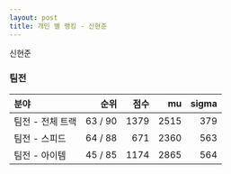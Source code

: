 ```yaml
---
layout: post
title: 개인 별 랭킹 - 신현준
---
```


신현준


### 팀전

| 분야 | 순위 | 점수 | mu | sigma |
|:---|---:|---:|---:|---:|
| 팀전 - 전체 트랙 | 63 / 90 | 1379 | 2515 | 379 |
| 팀전 - 스피드 | 64 / 88 | 671 | 2360 | 563 |
| 팀전 - 아이템 | 45 / 85 | 1174 | 2865 | 564 |
